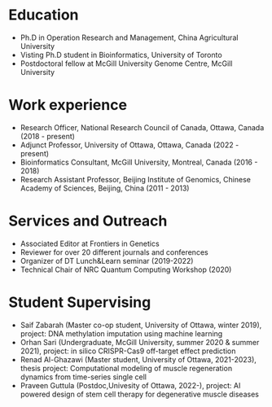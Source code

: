 
Education
======
* Ph.D in Operation Research and Management, China Agricultural University
* Visting Ph.D student in Bioinformatics, University of Toronto
* Postdoctoral fellow at McGill University Genome Centre, McGill University  

Work experience
======
* Research Officer, National Research Council of Canada, Ottawa, Canada (2018 - present)
* Adjunct Professor, University of Ottawa, Ottawa, Canada (2022 - present)
* Bioinformatics Consultant, McGill University, Montreal, Canada (2016 - 2018)  
* Research Assistant Professor, Beijing Institute of Genomics, Chinese Academy of Sciences, Beijing, China (2011 - 2013)

Services and Outreach 
======
* Associated Editor at Frontiers in Genetics
* Reviewer for over 20 different journals and conferences
* Organizer of DT Lunch&Learn seminar (2019-2022)
* Technical Chair of NRC Quantum Computing Workshop (2020)

Student Supervising
======
* Saif Zabarah (Master co-op student, University of Ottawa, winter 2019), project: DNA methylation imputation using machine learning
* Orhan Sari (Undergraduate, McGill University, summer 2020 & summer 2021), project: in silico CRISPR-Cas9 off-target effect prediction
* Renad Al-Ghazawi (Master student, University of Ottawa, 2021-2023), thesis project: Computational modeling of muscle regeneration dynamics from time-series single cell
* Praveen Guttula (Postdoc,Univesity of Ottawa, 2022-), project: AI powered design of stem cell therapy for degenerative muscle diseases 
